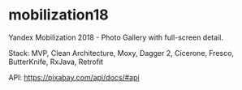 # mobilization18
Yandex Mobilization 2018 - Photo Gallery with full-screen detail.

Stack:
MVP, Clean Architecture, Moxy, Dagger 2, Cicerone, Fresco, ButterKnife, RxJava, Retrofit


API: https://pixabay.com/api/docs/#api
